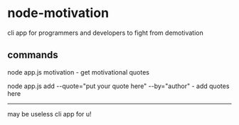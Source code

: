 # node-motivation
cli app for programmers and developers to fight from demotivation

commands 
-----------------------------------------------------------------------
node app.js motivation - get motivational quotes

node app.js add --quote="put your quote here" --by="author" - add quotes here

-----------------------------------------------------------------------

may be useless cli app for u!
